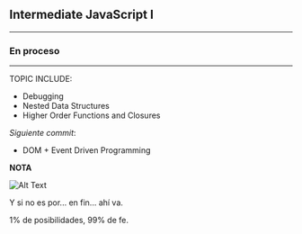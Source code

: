## Intermediate JavaScript I
---

### En proceso
---

TOPIC INCLUDE:

* Debugging
* Nested Data Structures
* Higher Order Functions and Closures

*Siguiente commit*: 

* DOM + Event Driven Programming

**NOTA**

![Alt Text](https://i.imgur.com/rabz4J5.gif)

Y si no es por... en fin... ahí va.  

1% de posibilidades, 99% de fe.